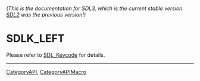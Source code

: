 ###### (This is the documentation for SDL3, which is the current stable version. [SDL2](https://wiki.libsdl.org/SDL2/) was the previous version!)
# SDLK_LEFT

Please refer to [SDL_Keycode](SDL_Keycode) for details.

----
[CategoryAPI](CategoryAPI), [CategoryAPIMacro](CategoryAPIMacro)

